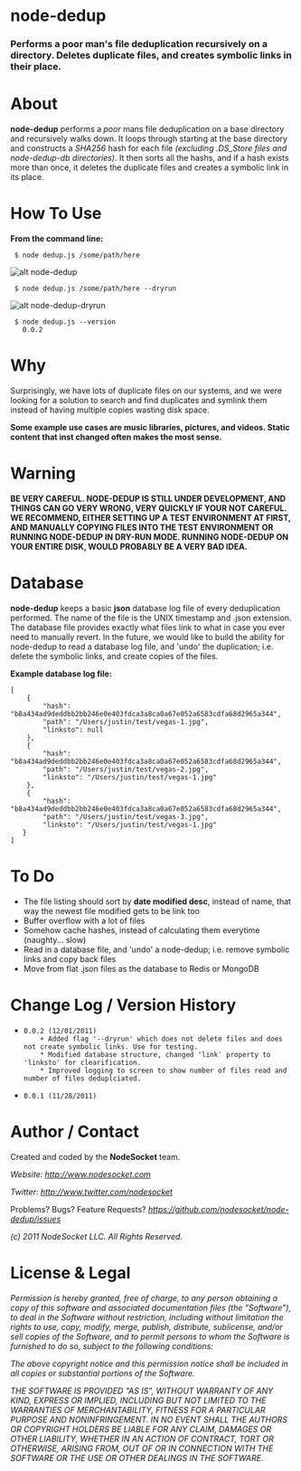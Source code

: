node-dedup
===========

### Performs a poor man's file deduplication recursively on a directory. Deletes duplicate files, and creates symbolic links in their place.

About
========

**node-dedup** performs a *poor* mans file deduplication on a base directory and recursively walks down. It loops through starting at the base directory and constructs a *SHA256* hash for each file *(excluding .DS_Store files and node-dedup-db directories)*. It then sorts all the hashs, and if a hash exists more than once, it deletes the duplicate files and creates a symbolic link in its place.

How To Use
========

**From the command line:**

     $ node dedup.js /some/path/here

![alt node-dedup](http://i.imgur.com/UnWY7.png "node-dedup")

     $ node dedup.js /some/path/here --dryrun

![alt node-dedup-dryrun](http://i.imgur.com/460CJ.png "node-dedup-dryrun")

     $ node dedup.js --version
       0.0.2


Why
========

Surprisingly, we have lots of duplicate files on our systems, and we were looking for a solution to search and find duplicates and symlink them instead of having multiple copies wasting disk space.

**Some example use cases are music libraries, pictures, and videos. Static content that inst changed often makes the most sense.**


Warning
============

**BE VERY CAREFUL. NODE-DEDUP IS STILL UNDER DEVELOPMENT, AND THINGS CAN GO VERY WRONG, VERY QUICKLY IF YOUR NOT CAREFUL. WE RECOMMEND, EITHER SETTING UP A TEST ENVIRONMENT AT FIRST, AND MANUALLY COPYING FILES INTO THE TEST ENVIRONMENT OR RUNNING NODE-DEDUP IN DRY-RUN MODE. RUNNING NODE-DEDUP ON YOUR ENTIRE DISK, WOULD PROBABLY BE A VERY BAD IDEA.**


Database
=========

**node-dedup** keeps a basic **json** database log file of every deduplication performed. The name of the file is the UNIX timestamp and .json extension. The database file provides exactly what files link to what in case you ever need to manually revert. In the future, we would like to build the ability for node-dedup to read a database log file, and 'undo' the duplication; i.e. delete the symbolic links, and create copies of the files.

**Example database log file:**

    [
        {
            "hash": "b8a434ad9deddbb2bb246e0e403fdca3a8ca0a67e052a6583cdfa68d2965a344",
            "path": "/Users/justin/test/vegas-1.jpg",
            "linksto": null
        },
        {
            "hash": "b8a434ad9deddbb2bb246e0e403fdca3a8ca0a67e052a6583cdfa68d2965a344",
            "path": "/Users/justin/test/vegas-2.jpg",
            "linksto": "/Users/justin/test/vegas-1.jpg"
        },
        {
            "hash": "b8a434ad9deddbb2bb246e0e403fdca3a8ca0a67e052a6583cdfa68d2965a344",
            "path": "/Users/justin/test/vegas-3.jpg",
            "linksto": "/Users/justin/test/vegas-1.jpg"
       }
    ]


To Do
===========

 *    The file listing should sort by **date modified desc**, instead of name, that way the newest file modified gets to be link too
 *    Buffer overflow with a lot of files
 *    Somehow cache hashes, instead of calculating them everytime (naughty... slow)
 *    Read in a database file, and 'undo' a node-dedup; i.e. remove symbolic links and copy back files
 *    Move from flat .json files as the database to Redis or MongoDB

Change Log / Version History
===========

*     0.0.2 (12/01/2011)
          + Added flag '--dryrun' which does not delete files and does not create symbolic links. Use for testing.
          * Modified database structure, changed 'link' property to 'linksto' for clearification.
          * Improved logging to screen to show number of files read and number of files deduplciated.

*     0.0.1 (11/28/2011)

Author / Contact
============

Created and coded by the **NodeSocket** team.

_Website: <http://www.nodesocket.com>_

_Twitter: <http://www.twitter.com/nodesocket>_

Problems? Bugs? Feature Requests? _<https://github.com/nodesocket/node-dedup/issues>_

*(c) 2011 NodeSocket LLC. All Rights Reserved.*

License & Legal
==============

*Permission is hereby granted, free of charge, to any person obtaining a copy of this software and associated documentation files (the "Software"), to deal in the Software without restriction, including without limitation the rights to use, copy, modify, merge, publish, distribute, sublicense, and/or sell copies of the Software, and to permit persons to whom the Software is furnished to do so, subject to the following conditions:*

*The above copyright notice and this permission notice shall be included in all copies or substantial portions of the Software.*

*THE SOFTWARE IS PROVIDED "AS IS", WITHOUT WARRANTY OF ANY KIND, EXPRESS OR IMPLIED, INCLUDING BUT NOT LIMITED TO THE WARRANTIES OF MERCHANTABILITY, FITNESS FOR A PARTICULAR PURPOSE AND NONINFRINGEMENT. IN NO EVENT SHALL THE AUTHORS OR COPYRIGHT HOLDERS BE LIABLE FOR ANY CLAIM, DAMAGES OR OTHER LIABILITY, WHETHER IN AN ACTION OF CONTRACT, TORT OR OTHERWISE, ARISING FROM, OUT OF OR IN CONNECTION WITH THE SOFTWARE OR THE USE OR OTHER DEALINGS IN THE SOFTWARE.*